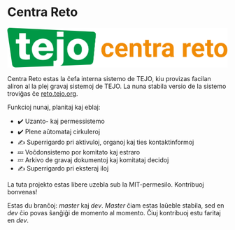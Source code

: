 # Centra Reto

![Emblemo de Centra Reto](files/web/static/images/tejo_cr.svg)

Centra Reto estas la ĉefa interna sistemo de TEJO, kiu provizas facilan aliron al la plej gravaj sistemoj de TEJO. La nuna stabila versio de la sistemo troviĝas ĉe [reto.tejo.org](https://reto.tejo.org).

Funkcioj nunaj, planitaj kaj eblaj:

- ✔️ Uzanto- kaj permessistemo
- ✔️ Plene aŭtomataj cirkuleroj
- ✍ Superrigardo pri aktivuloj, organoj kaj ties kontaktinformoj
- 💤 Voĉdonsistemo por komitato kaj estraro
- 💤 Arkivo de gravaj dokumentoj kaj komitataj decidoj
- ✍ Superrigardo pri eksteraj iloj

La tuta projekto estas libere uzebla sub la MIT-permesilo. Kontribuoj bonvenas!

Estas du branĉoj: *master* kaj *dev*. *Master* ĉiam estas laŭeble stabila, sed en *dev* ĉio povas ŝanĝiĝi de momento al momento. Ĉiuj kontribuoj estu faritaj en *dev*.
